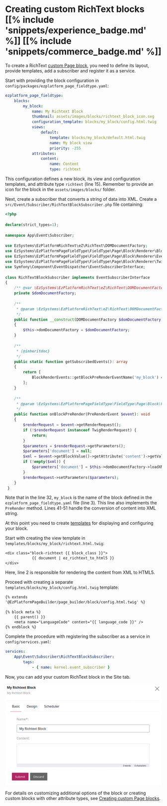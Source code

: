 # Creating custom RichText blocks [[% include 'snippets/experience_badge.md' %]] [[% include 'snippets/commerce_badge.md' %]]

To create a RichText [custom Page block](extending_page.md), you need to define its layout, provide templates, add a subscriber and register it as a service.

Start with providing the block configuration in `config/packages/ezplatform_page_fieldtype.yaml`:

``` yaml hl_lines="3 15"
ezplatform_page_fieldtype:
    blocks:
        my_block:
            name: My Richtext Block
            thumbnail: assets/images/blocks/richtext_block_icon.svg
            configuration_template: blocks/my_block/config.html.twig
            views:
                default:
                    template: blocks/my_block/default.html.twig
                    name: My block view
                    priority: -255                    
            attributes:
                content:
                    name: Content
                    type: richtext

```

This configuration defines a new block, its view and configuration templates, and attribute type `richtext` (line 15).
Remember to provide an icon for the block in the `assets/images/blocks/` folder.

Next, create a subscriber that converts a string of data into XML.
Create a `src/Event/Subscriber/RichTextBlockSubscriber.php` file containing:

``` php hl_lines="32 41 42 43 44 45 46 47 48 49 50 51"
<?php

declare(strict_types=1);

namespace App\Event\Subscriber;

use EzSystems\EzPlatformRichText\eZ\RichText\DOMDocumentFactory;
use EzSystems\EzPlatformPageFieldType\FieldType\Page\Block\Renderer\BlockRenderEvents;
use EzSystems\EzPlatformPageFieldType\FieldType\Page\Block\Renderer\Event\PreRenderEvent;
use EzSystems\EzPlatformPageFieldType\FieldType\Page\Block\Renderer\Twig\TwigRenderRequest;
use Symfony\Component\EventDispatcher\EventSubscriberInterface;

class RichTextBlockSubscriber implements EventSubscriberInterface
{
    /** @var \EzSystems\EzPlatformRichText\eZ\RichText\DOMDocumentFactory */
    private $domDocumentFactory;

    /**
     * @param \EzSystems\EzPlatformRichText\eZ\RichText\DOMDocumentFactory $domDocumentFactory
     */
    public function __construct(DOMDocumentFactory $domDocumentFactory)
    {
        $this->domDocumentFactory = $domDocumentFactory;
    }

    /**
     * {@inheritdoc}
     */
    public static function getSubscribedEvents(): array
    {
        return [
            BlockRenderEvents::getBlockPreRenderEventName('my_block') => 'onBlockPreRender',
        ];
    }

    /**
     * @param \EzSystems\EzPlatformPageFieldType\FieldType\Page\Block\Renderer\Event\PreRenderEvent $event
     */
    public function onBlockPreRender(PreRenderEvent $event): void
    {
        $renderRequest = $event->getRenderRequest();
        if (!$renderRequest instanceof TwigRenderRequest) {
            return;
        }
        $parameters = $renderRequest->getParameters();
        $parameters['document'] = null;
        $xml = $event->getBlockValue()->getAttribute('content')->getValue();
        if (!empty($xml)) {
            $parameters['document'] = $this->domDocumentFactory->loadXMLString($xml);
        }
        $renderRequest->setParameters($parameters);
    }
 }

```

Note that in the line 32, `my_block` is the name of the block defined in the `ezplatform_page_fieldtype.yaml` file (line 3).
This line also implements the `PreRender` method.
Lines 41-51 handle the conversion of content into XML string.

At this point you need to create [templates](../guide/content_rendering/templates/templates.md) for displaying and configuring your block.

Start with creating the view template in `templates/blocks/my_block/richtext.html.twig`:

``` html+twig hl_lines="2"
<div class="block-richtext {{ block_class }}">
            {{ document | ez_richtext_to_html5 }}
</div>

```
Here, line 2 is responsible for rendering the content from XML to HTML5.

Proceed with creating a separate `templates/blocks/my_block/config.html.twig` template:

``` html+twig
{% extends '@EzPlatformPageBuilder/page_builder/block/config.html.twig' %}

{% block meta %}
    {{ parent() }}
    <meta name="LanguageCode" content="{{ language_code }}" />
{% endblock %}

```

Complete the procedure with registering the subscriber as a service in `config/services.yaml`:

``` yaml
services:
    App\Event\Subscriber\RichTextBlockSubscriber:
        tags:
            - { name: kernel.event_subscriber }
```


Now, you can add your custom RichText block in the Site tab.

![RichText block](img/extending_richtext_block.png)

For details on customizing additional options of the block or creating custom blocks with other attribute types, see [Creating custom Page blocks](extending_page.md).
